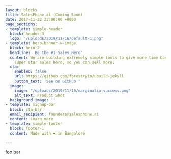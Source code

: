 ```yaml
---
layout: blocks
title: SalesPhone.ai (Coming Soon)
date: 2017-11-22 23:00:00 +0000
page_sections:
- template: simple-header
  block: header-3
  logo: "/uploads/2019/11/16/default-1.png"
- template: hero-banner-w-image
  block: hero-2
  headline: 'Be the #1 Sales Hero'
  content: We are building extremely simple tools to give more time back to you, the
    super star sales hero, so you can sell more.
  cta:
    enabled: false
    url: https://github.com/forestryio/ubuild-jekyll
    button_text: 'See on GitHub '
  image:
    image: "/uploads/2019/11/16/marginalia-success.png"
    alt_text: Product Shot
  background_image: ''
- template: signup-bar
  block: cta-bar
  email_recipient: founders@salesphone.ai
  content: Learn more
- template: simple-footer
  block: footer-1
  content: Made with ❤︎ in Bangalore

---
```

foo bar